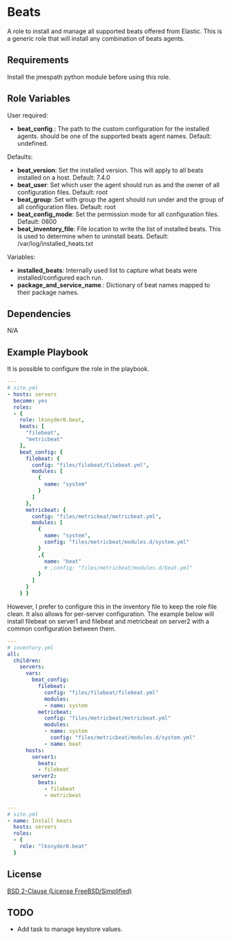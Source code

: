 Beats
=========

A role to install and manage all supported beats offered from Elastic. This is a generic role that will install any combination of beats agents.

Requirements
------------

Install the jmespath python module before using this role.

Role Variables
--------------

User required:
  - **beat_config**.*<beat name>*: The path to the custom configuration for the installed agents. <beat name> should be one of the supported beats agent names. Default: undefined.

Defaults:
  - **beat_version**: Set the installed version. This will apply to all beats installed on a host. Default: 7.4.0
  - **beat_user**: Set which user the agent should run as and the owner of all configuration files. Default: root
  - **beat_group**: Set with group the agent should run under and the group of all configuration files. Default: root
  - **beat_config_mode**: Set the permission mode for all configuration files. Default: 0600
  - **beat_inventory_file**: File location to write the list of installed beats. This is used to determine when to uninstall beats. Default: /var/log/installed_heats.txt

Variables:
  - **installed_beats**: Internally used list to capture what beats were installed/configured each run.
  - **package_and_service_name**.*<beat name>*: Dictionary of beat names mapped to their package names.

Dependencies
------------

N/A

Example Playbook
----------------

It is possible to configure the role in the playbook.
```yml
---
# site.yml
- hosts: servers
  become: yes
  roles:
  - { 
    role: lksnyder0.beat,
    beats: [
      "filebeat",
      "metricbeat"
    ],
    beat_config: {
      filebeat: {
        config: "files/filebeat/filebeat.yml",
        modules: [
          {
            name: "system"
          }
        ]
      },
      metricbeat: {
        config: "files/metricbeat/metricbeat.yml",
        modules: [
          {
            name: "system",
            config: "files/metricbeat/modules.d/system.yml"
          }
          ,{
            name: "beat"
            # ,config: "files/metricbeat/modules.d/beat.yml"
          }
        ]
      }
    } }
```

However, I prefer to configure this in the inventory file to keep the role file clean. It also allows 
for per-server configuration. The example below will install filebeat on server1 and filebeat and
metricbeat on server2 with a common configuration between them.
```yml
---
# inventory.yml
all:
  children:
    servers:
      vars:
        beat_config:
          filebeat:
            config: "files/filebeat/filebeat.yml"
            modules:
            - name: system
          metricbeat:
            config: "files/metricbeat/metricbeat.yml"
            modules: 
            - name: system
              config: "files/metricbeat/modules.d/system.yml"
            - name: beat
      hosts:
        server1:
          beats:
          - filebeat
        server2:
          beats:
            - filebeat
            - metricbeat
```
```yml
---
# site.yml
- name: Install beats
  hosts: servers
  roles:
  - {
    role: "lksnyder0.beat"
  }
```

License
-------

[BSD 2-Clause (License FreeBSD/Simplified)](https://tldrlegal.com/l/freebsd)

TODO
----

* Add task to manage keystore values.
